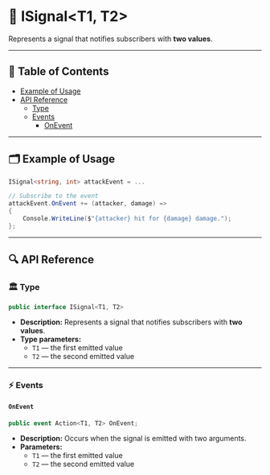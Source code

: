 # 🧩 ISignal&lt;T1, T2&gt;

Represents a signal that notifies subscribers with <b>two values</b>.

---

## 📑 Table of Contents

- [Example of Usage](#-example-of-usage)
- [API Reference](#-api-reference)
    - [Type](#-type)
    - [Events](#-events)
        - [OnEvent](#onevent)

---

## 🗂 Example of Usage

```csharp
ISignal<string, int> attackEvent = ...

// Subscribe to the event
attackEvent.OnEvent += (attacker, damage) =>
{
    Console.WriteLine($"{attacker} hit for {damage} damage.");
};
```

---

## 🔍 API Reference

### 🏛️ Type <div id="-type"></div>

```csharp
public interface ISignal<T1, T2>
```

- **Description:** Represents a signal that notifies subscribers with <b>two values</b>.
- **Type parameters:**
    - `T1` — the first emitted value
    - `T2` — the second emitted value

---

### ⚡ Events

#### `OnEvent`

```csharp
public event Action<T1, T2> OnEvent;
```

- **Description:** Occurs when the signal is emitted with two arguments.
- **Parameters:**
    - `T1` — the first emitted value
    - `T2` — the second emitted value